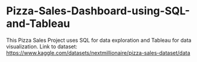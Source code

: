 # Pizza-Sales-Dashboard-using-SQL-and-Tableau
This Pizza Sales Project uses SQL for data exploration and Tableau for data visualization.
Link to dataset: https://www.kaggle.com/datasets/nextmillionaire/pizza-sales-dataset/data
